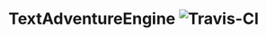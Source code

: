 # TextAdventureEngine ![Travis-CI](https://travis-ci.com/MarcusVoelker/TextAdventureEngine.svg?branch=master)
